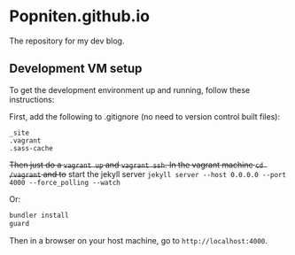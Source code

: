 # Popniten.github.io

The repository for my dev blog.

## Development VM setup

To get the development environment up and running, follow these instructions:

First, add the following to .gitignore (no need to version control built files):
```
_site
.vagrant
.sass-cache
```

~~Then just do a `vagrant up` and `vagrant ssh`. In the vagrant machine `cd /vagrant` and to~~ start the
jekyll server `jekyll server --host 0.0.0.0 --port 4000 --force_polling --watch`

Or:

```bash
bundler install
guard
```

Then in a browser on your host machine, go to `http://localhost:4000`.
